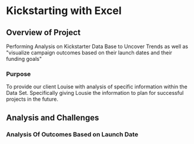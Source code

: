 # Kickstarting with Excel
## Overview of Project
Performing Analysis on Kickstarter Data Base to Uncover Trends as well as "visualize campaign outcomes based on their launch dates and their funding goals"  
### Purpose
To provide our client Louise with analysis of specific information within the Data Set. Specifically giving Lousie the information to plan for successful projects in the future.
## Analysis and Challenges
### Analysis Of Outcomes Based on Launch Date
